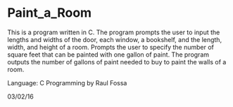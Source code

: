 # Paint_a_Room

This is a program written in C. The program prompts the user to input the lengths and widths of the door, each window, a bookshelf, and the length, width, and height of a room. Prompts the user to specify the number of square feet that can be painted with one gallon of paint. The program outputs the number of
gallons of paint needed to buy to paint the walls of a room.

Language: C Programming
by Raul Fossa

03/02/16
